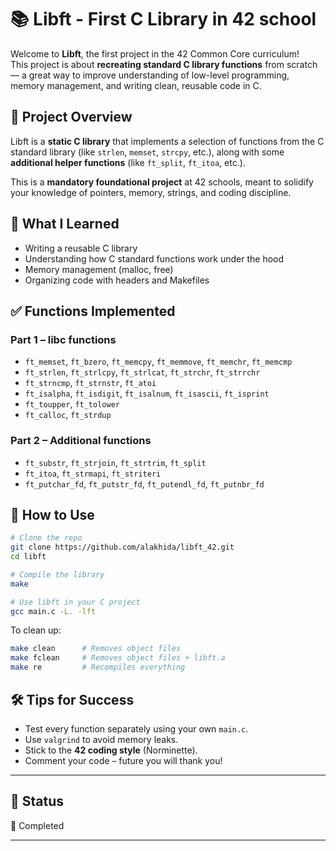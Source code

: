 # 📚 Libft - First C Library in 42 school

Welcome to **Libft**, the first project in the 42 Common Core curriculum!  
This project is about **recreating standard C library functions** from scratch — a great way to improve understanding of low-level programming, memory management, and writing clean, reusable code in C.

## 🚀 Project Overview

Libft is a **static C library** that implements a selection of functions from the C standard library (like `strlen`, `memset`, `strcpy`, etc.), along with some **additional helper functions** (like `ft_split`, `ft_itoa`, etc.).

This is a **mandatory foundational project** at 42 schools, meant to solidify your knowledge of pointers, memory, strings, and coding discipline.

## 🧠 What I Learned

- Writing a reusable C library
- Understanding how C standard functions work under the hood
- Memory management (malloc, free)
- Organizing code with headers and Makefiles

## ✅ Functions Implemented

### Part 1 – libc functions
- `ft_memset`, `ft_bzero`, `ft_memcpy`, `ft_memmove`, `ft_memchr`, `ft_memcmp`
- `ft_strlen`, `ft_strlcpy`, `ft_strlcat`, `ft_strchr`, `ft_strrchr`
- `ft_strncmp`, `ft_strnstr`, `ft_atoi`
- `ft_isalpha`, `ft_isdigit`, `ft_isalnum`, `ft_isascii`, `ft_isprint`
- `ft_toupper`, `ft_tolower`
- `ft_calloc`, `ft_strdup`

### Part 2 – Additional functions
- `ft_substr`, `ft_strjoin`, `ft_strtrim`, `ft_split`
- `ft_itoa`, `ft_strmapi`, `ft_striteri`
- `ft_putchar_fd`, `ft_putstr_fd`, `ft_putendl_fd`, `ft_putnbr_fd`

## 🔧 How to Use

```bash
# Clone the repo
git clone https://github.com/alakhida/libft_42.git
cd libft

# Compile the library
make

# Use libft in your C project
gcc main.c -L. -lft
```

To clean up:
```bash
make clean      # Removes object files
make fclean     # Removes object files + libft.a
make re         # Recompiles everything
```

## 🛠 Tips for Success

- Test every function separately using your own `main.c`.
- Use `valgrind` to avoid memory leaks.
- Stick to the **42 coding style** (Norminette).
- Comment your code – future you will thank you!

---

## 📍 Status
🔳 Completed  


---


